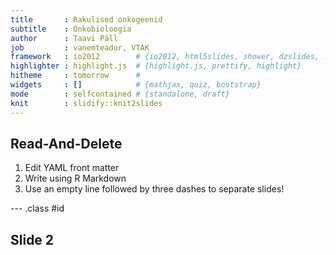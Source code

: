 ```yaml
---
title       : Rakulised onkogeenid
subtitle    : Onkobioloogia
author      : Taavi Päll
job         : vanemteadur, VTAK
framework   : io2012        # {io2012, html5slides, shower, dzslides, ...}
highlighter : highlight.js  # {highlight.js, prettify, highlight}
hitheme     : tomorrow      # 
widgets     : []            # {mathjax, quiz, bootstrap}
mode        : selfcontained # {standalone, draft}
knit        : slidify::knit2slides
---
```

<!-- Limit image width and height -->
<style type="text/css">
img {     
  max-height: 480px;     
  max-width: 600px; 
}
</style>

<style> .title-slide {
  background-color: #FFFFFF; /*#CBE7A5 #EDE0CF; ; #CA9F9D*/
}

.title-slide hgroup > h1{
 font-family: 'Oswald', 'Helvetica', sanserif; 
}

.title-slide hgroup > h1, 
.title-slide hgroup > h2 {
  color: #535E43 ;  /* ; #EF5150*/
}
</style>

<!-- Center image on slide -->
<script type="text/javascript" src="http://ajax.aspnetcdn.com/ajax/jQuery/jquery-1.7.min.js"></script>
<script type="text/javascript">
$(function() {     
  $("p:has(img)").addClass('centered'); 
});
</script>

<!-- Italic -->
<style>
em {
  font-style: italic
}
</style>

<!-- Bold -->
<style>
strong {
  font-weight: bold;
}
</style>

## Read-And-Delete

1. Edit YAML front matter
2. Write using R Markdown
3. Use an empty line followed by three dashes to separate slides!

--- .class #id 

## Slide 2





